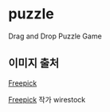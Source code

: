 # puzzle

Drag and Drop Puzzle Game

## 이미지 출처

[Freepick](https://kr.freepik.com/free-photo/ai-generated-of-labrador-retriever-dog_58598233.htm#query=%EA%B0%95%EC%95%84%EC%A7%80&position=5&from_view=keyword&track=sph&uuid=f7ec0aa1-c065-4032-b547-f7917c541b5b)

[Freepick](https://kr.freepik.com/free-photo/adorable-french-bulldog-lying-down-on-green-grass-in-a-park_22859916.htm?query=%EA%B0%95%EC%95%84%EC%A7%80#from_view=detail_alsolike) 작가 wirestock
